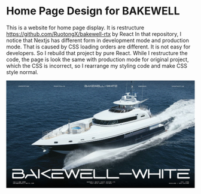 # Home Page Design for BAKEWELL

This is a website for home page display. It is restructure https://github.com/RuotongX/bakewell-rtx by React In that repository, I notice that Nextjs has different form in development mode and production mode. That is caused by CSS loading orders are different. It is not easy for developers. So I rebuild that project by pure React. While I restructure the code, the page is look the same with production mode for original project, which the CSS is incorrect, so I rearrange my styling code and make CSS style normal.

![](bakewell.jpg) 
